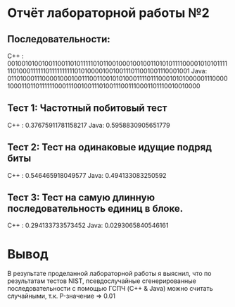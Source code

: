 # Отчёт лабораторной работы №2

## Последовательности:
C++ : 00100101001001100110101111101011001000100100110101011110000101010111111010001111110111111111101010000100100111011001001110001001
Java: 01101000111000010001001110011001010100011110111000101010000011100001000110110111111000111001001110100111001110001101110010010000

## Тест 1: Частотный побитовый тест
C++ : 0.37675911781158217
Java: 0.5958830905651779

## Тест 2: Тест на одинаковые идущие подряд биты
C++ : 0.546465918049577
Java: 0.494133083250592

## Тест 3: Тест на самую длинную последовательность единиц в блоке.
C++ : 0.294133733573452
Java: 0.0293065840546161

# Вывод
В результате проделанной лабораторной работы я выяснил, что по результатам тестов NIST,
псевдослучайные сгенерированные последовательности с помощью ГСПЧ (C++ & Java) можно считать случайными,
т.к. P-значение => 0.01